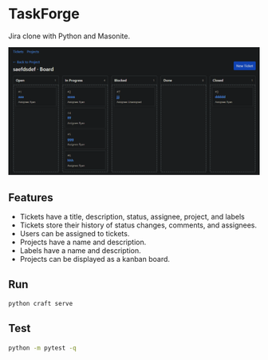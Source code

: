 # TaskForge

Jira clone with Python and Masonite.

![image.png](image.png)

## Features

* Tickets have a title, description, status, assignee, project, and labels
* Tickets store their history of status changes, comments, and assignees.
* Users can be assigned to tickets.
* Projects have a name and description.
* Labels have a name and description.
* Projects can be displayed as a kanban board.

## Run

```bash
python craft serve
```

## Test

```bash
python -m pytest -q
```
